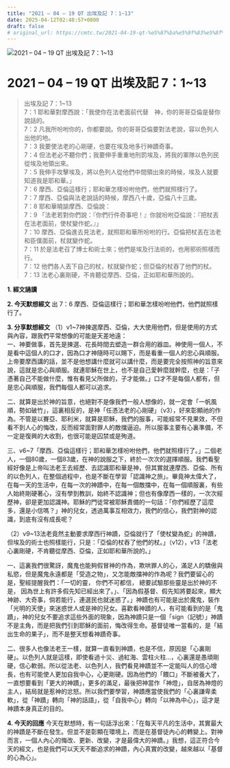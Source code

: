 ```yaml
---
title: "2021 – 04 – 19 QT 出埃及記 7：1~13"
date: 2025-04-12T02:48:57+0800
draft: false
# original_url: https://cmtc.tw/2021-04-19-qt-%e5%87%ba%e5%9f%83%e5%8f%8a%e8%a8%98-7%ef%bc%9a113
---
```


![2021 – 04 – 19 QT 出埃及記 7：1\~13](/images/qt.jpg   "2021 – 04 – 19 QT 出埃及記 7：1\~13")

# 2021 – 04 – 19 QT 出埃及記 7：1\~13

> 出埃及記 7：1\~13  
> 7：1 耶和華對摩西說：「我使你在法老面前代替　神，你的哥哥亞倫是替你說話的。  
> 7：2 凡我所吩咐你的，你都要說。你的哥哥亞倫要對法老說，容以色列人出他的地。  
> 7：3 我要使法老的心剛硬，也要在埃及地多行神蹟奇事。  
> 7：4 但法老必不聽你們；我要伸手重重地刑罰埃及，將我的軍隊以色列民從埃及地領出來。  
> 7：5 我伸手攻擊埃及，將以色列人從他們中間領出來的時候，埃及人就要知道我是耶和華。」  
> 7：6 摩西、亞倫這樣行；耶和華怎樣吩咐他們，他們就照樣行了。  
> 7：7 摩西、亞倫與法老說話的時候，摩西八十歲，亞倫八十三歲。  
> 7：8 耶和華曉諭摩西、亞倫說：  
> 7：9 「法老若對你們說：『你們行件奇事吧！』你就吩咐亞倫說：『把杖丟在法老面前，使杖變作蛇。』」  
> 7：10 摩西、亞倫進去見法老，就照耶和華所吩咐的行。亞倫把杖丟在法老和臣僕面前，杖就變作蛇。  
> 7：11 於是法老召了博士和術士來；他們是埃及行法術的，也用邪術照樣而行。  
> 7：12 他們各人丟下自己的杖，杖就變作蛇；但亞倫的杖吞了他們的杖。  
> 7：13 法老心裏剛硬，不肯聽從摩西、亞倫，正如耶和華所說的。

**1. 經文誦讀**

**2.  今天默想經文**
出 7：6 摩西、亞倫這樣行；耶和華怎樣吩咐他們，他們就照樣行了。

**3. 分享默想經文**
（1）v1\~7神揀選摩西、亞倫，大大使用他們，但是使用的方式與內容，跟我們平常想像的可能是天差地遠：  
一、神要做事，首先是揀選、花長時間去塑造一群合用的器皿。神使用一個人，不是看中這個人的口才，因為口才神隨時可以賜下，而是看重一個人的忠心與順服。上帝要摩西講的話，並不是他想講什麼就可以講什麼，而是要完全按照神的旨意來說，這就是忠心與順服。就連耶穌在世上，也不是自己愛幹麼就幹麼，也是：「子憑著自己不能做什麼，惟有看見父所做的，子才能做。」口才不是每個人都有，但是忠心與順服，我們每個人都可以追求。

二、就算是出於神的旨意，也絕對不是像我們一般人想像的，就一定會「一帆風順，勢如破竹」，這裏相反的，是神「任憑法老的心剛硬」（v3），好來彰顯祂的作為。不管是以賽亞、耶利米，就算是耶穌，我們的服事，可能經常不見果效，不但看不到人心的悔改，反而經常面對罪人的敵擋逼迫。所以服事主要有心裏準備，不一定是復興的大收割，也很可能是囚禁或是殉道。

三、v6\~7「摩西、亞倫這樣行；耶和華怎樣吩咐他們，他們就照樣行了。」二個老人，一個80歲，一個83歲，在神的說服之下，終於一次次的選擇順服。我們看聖經好像是上帝叫法老王去經歷、去認識耶和華是神，但其實就連摩西、亞倫、所有的以色列人，在整個過程中，也是不斷在學習「認識神之旅」。畢竟神太偉大了，在每一天的生活中，在每一次的神蹟中，在每一個敵擋中，在每一個順服裏，有些人始終剛硬著心，沒有學到教訓，始終不認識神；但也有像摩西一樣的，一次次經歷神，卻是更加認識神。耶穌的門徒常被耶穌責備的一句話：「你們經歷了這麼多，還是小信嗎？」神的兒女，透過萬事互相效力，我們的信心，我們對神的認識，到底有沒有成長呢？

（2）v9\~13法老竟然主動要求摩西行神蹟，亞倫就行了「使杖變為蛇」的神蹟，但埃及的術士也照樣能行，只是：「亞倫的杖吞了他們的杖。」（v12），v13「法老心裏剛硬，不肯聽從摩西、亞倫，正如耶和華所說的。」

一、這裏我們很驚訝，魔鬼也能夠假冒神的作為，欺哄罪人的心，滿足人的驕傲與私慾，但是魔鬼永遠都是「受造之物」，又怎能敵擋神的作為呢？我們要留心的是，聖經提醒我們：「一切的靈， 你們不可都信， 總要試驗那些靈是出於神的不是， 因為世上有許多假先知已經出來了。」、「因為假基督、假先知將要起來，顯大神跡、大奇事，倘若能行，連選民也就迷惑了。」神蹟也有可能是出於魔鬼，裝作「光明的天使」來迷惑世人或是神的兒女。喜歡看神蹟的人，有可能看到的是「鬼蹟」，神的兒女不要追求這些外面的現象，因為神蹟只是一個「sign（記號）」神蹟不是主角，而是把我們引到耶穌的面前，悔改得生命。基督徒唯一當看的，是「結出生命的果子」，而不是整天想看神蹟奇事。

二、很多人也像法老王一樣，就算一直看到神蹟，也是不信，原因是「心裏剛硬」。以色列人就是這樣，即使看過十災、過紅海、雲柱火柱…，心裏還是愚頑剛硬，信心軟弱。所以從法老、以色列人，我們看見神蹟並不一定能叫人的信心增長，也有可能使人更加自我中心，心更剛硬。因為他們的「餵口」不斷被養大了，一直想要看到「更大的神蹟」，更多的滿足，最後把神當作「神燈」，自居為神燈的主人，結局就是惹神的忿怒。所以我們要學習，神蹟應當使我們的「心裏謙卑柔軟」，從「神蹟」轉向「神的話語」，從「自我中心」轉向「以神為中心」，這才是神蹟本身真正的目的。

**4. 今天的回應**
今天在默想時，有一句話浮出來：「在每天平凡的生活中，其實最大的神蹟是不斷在發生。但並不是彰顯在環境上，而是在基督徒內心的轉變上。對神而言，一個人內心的悔改、更新、改變，才是最偉大的神蹟。」我想，這正符合今天的經文，也是我們可以天天不斷追求的神蹟，內心真實的改變，越來越以「基督的心為心」。
